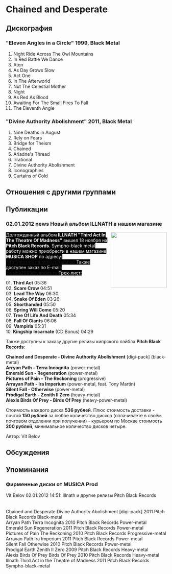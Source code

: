 # Chained and Desperate



## Дискография

### "Eleven Angles in a Circle" 1999, Black Metal

1. Night Ride Across The Owl Mountains	
2. In Red Battle We Dance
3. Aten
4. As Day Grows Slow
5. Act One	 
6. In The Afterworld
7. Nut The Celestial Mother
8. Night
9. As Red As Blood	 
10. Awaiting For The Small Fires To Fall		 
11. The Eleventh Angle

### "Divine Authority Abolishment" 2011, Black Metal

1. Nine Deaths in August	 
2. Rely on Fears	 
3. Bridge for Theism	 
4. Chained	 
5. Ariadne's Thread	 
6. Irrational 
7. Divine Authority Abolishment	 
8. Iconographies	 
9. Curtains of Cold


## Отношения с другими группами


## Публикации

### 02.01.2012 news Новый альбом ILLNATH в нашем магазине

<P><FONT style="BACKGROUND-COLOR: #000000" color=#ffffff><IMG height=175 alt="" hspace=0 src="/images/news_rus/2012.01/22452.jpg" width=175 align=right border=0>Долгожданный альбом<STRONG> ILLNATH "Third Act In The Theatre Of Madness"</STRONG> вышел 18 ноября на <STRONG>Pitch Black Records</STRONG>. Sympho-black metal работу можно приобрести в нашем магазине <STRONG>MUSICA SHOP</STRONG> по адресу: <A href="/ru/shop">http://musica.mustdie.ru/ru/shop</A> Также доступен заказ по E-mail: <A href="mailto:musica2005@yandex.ru">musica2005@yandex.ru</A> Трек-лист:</FONT></P>
<P>01. <STRONG>Third Act</STRONG> 05:36 <BR>02. <STRONG>Scare Crow</STRONG> 04:51 <BR>03. <STRONG>Lead The Way</STRONG> 06:30 <BR>04. <STRONG>Snake Of Eden</STRONG> 03:26 <BR>05. <STRONG>Shorthanded</STRONG> 05:50 <BR>06. <STRONG>Spring Will Come</STRONG> 05:20 <BR>07. <STRONG>Tree Of Life And Death</STRONG> 05:34 <BR>08. <STRONG>Fall Of Giants</STRONG> 06:06 <BR>09. <STRONG>Vampiria</STRONG> 05:31<BR>10. <STRONG>Kingship Incarnate</STRONG> (CD Bonus) 04:29</P>
<P>Также доступны к заказу другие релизы кипрского лэйбла <STRONG>Pitch Black Records</STRONG>:</P>
<P><STRONG>Chained and Desperate - Divine Authority Abolishment</STRONG> [digi-pack] (black-metal)<BR><STRONG>Arryan Path - Terra Incognita</STRONG> (power-metal)<BR><STRONG>Emerald Sun - Regeneration</STRONG> (power-metal)<BR><STRONG>Pictures of Pain - The Reckoning</STRONG> (progressive)<BR><STRONG>Arrayan Path - Ira Imperium</STRONG> (power-metal, feat. Tony Martin)<BR><STRONG>Silent Fall - Otherwise</STRONG> (power-metal)<BR><STRONG>Prodigal Earth - Zenith II Zero</STRONG> (heavy-metal)<BR><STRONG>Alexis Birds Of Prey - Birds Of Prey</STRONG> (heavy-power-metal)</P>
<P>Стоимость каждого диска <STRONG>536 рублей</STRONG>. Плюс стоимость доставки - почтой <STRONG>150 рублей</STRONG> за любое количество дисков (оплачиваете в своём почтовом отделении при получении) - курьером по Москве стоимость <STRONG>200 рублей</STRONG>, минимальное количество дисков четыре.</P>
Автор: Vit Belov


## Обсуждения


## Упоминания

### Фирменные диски от MUSICA Prod

Vit Belov 02.01.2012 14:51:
Illnath и другие релизы Pitch Black Records<BR><BR><BR>Chained and Desperate	Divine Authority Abolishment [digi-pack]	2011	Pitch Black Records	Black-metal<BR>Arryan Path	Terra Incognita	2010	Pitch Black Records	Power-metal<BR>Emerald Sun	Regeneration	2011	Pitch Black Records	Power-metal<BR>Pictures of Pain	The Reckoning	2010	Pitch Black Records	Progressive-metal  <BR>Arrayan Path	Ira Imperium	2011	Pitch Black Records	Power-metal<BR>Silent Fall	Otherwise	2010	Pitch Black Records	Power-metal<BR>Prodigal Earth	Zenith II Zero	2009	Pitch Black Records	Heavy-metal<BR>Alexis Birds Of Prey	Birds Of Prey	2010	Pitch Black Records	Heavy-metal<BR>Illnath	Third Act in the Theatre of Madness	2011	Pitch Black Records	Sympho-black-metal<BR>

